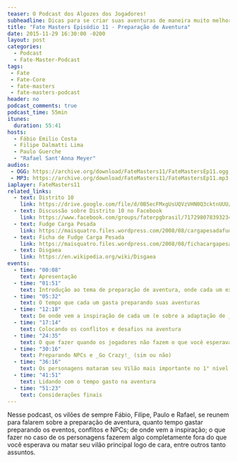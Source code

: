 ```yaml
---
teaser: O Podcast dos Algozes dos Jogadores!
subheadline: Dicas para se criar suas aventuras de maneira muito melhor!
title: "Fate Masters Episódio 11 - Preparação de Aventura"
date: 2015-11-29 16:30:00 -0200
layout: post
categories:
  - Podcast
  - Fate-Master-Podcast
tags:
 - Fate
 - Fate-Core
 - fate-masters
 - fate-masters-podcast
header: no
podcast_comments: true 
podcast_time: 55min
itunes:
  duration: 55:41
hosts:
  - Fábio Emilio Costa
  - Filipe Dalmatti Lima
  - Paulo Guerche
  - "Rafael Sant'Anna Meyer"
audios:
 - OGG: https://archive.org/download/FateMasters11/FateMastersEp11.ogg
 - MP3: https://archive.org/download/FateMasters11/FateMastersEp11.mp3
iaplayer: FateMasters11
related_links:
  - text: Distrito 10
    link: https://drive.google.com/file/d/0B5ecFMxgUsUQVzVHN0Q3cktnUUU/view?usp=sharing
  - text: Discussão sobre Distrito 10 no Facebook
    link: https://www.facebook.com/groups/faterpgbrasil/717298078393234/
  - text: Fudge Carga Pesada
    link: https://maisquatro.files.wordpress.com/2008/08/cargapesadafudge.pdf
  - text: Ficha de Fudge Carga Pesada
    link: https://maisquatro.files.wordpress.com/2008/08/fichacargapesadafudge.pdf
  - text: Disgaea
    link: https://en.wikipedia.org/wiki/Disgaea
events:
  - time: "00:08"
    text: Apresentação
  - time: "01:51"
    text: Introdução ao tema de preparação de aventura, onde cada um explica como prepara suas aventuras
  - time: "05:32"
    text: O tempo que cada um gasta preparando suas aventuras
  - time: "12:18"
    text: De onde vem a inspiração de cada um (e sobre a adaptação de _Carga Pesada_ para Fudge do Mister Mickey)
  - time: "17:14"
    text: Colocando os conflitos e desafios na aventura
  - time: "24:35"
    text: O que fazer quando os jogadores não fazem o que você esperava?
  - time: "30:16"
    text: Preparando NPCs e _Go Crazy!_ (sim ou não)
  - time: "36:16"
    text: Os personagens mataram seu Vilão mais importante no 1° nível... E aí?
  - time: "41:51"
    text: Lidando com o tempo gasto na aventura
  - time: "51:23"
    text: Considerações finais
---
```


Nesse  podcast, os vilões de sempre Fábio, Filipe, Paulo e Rafael, se reunem para falarem sobre a preparação de aventura, quanto tempo gastar preparando os eventos, conflitos e NPCs; de onde vem a inspiração; o que fazer no caso de os personagens fazerem algo completamente fora do que você esperava ou matar seu vilão principal logo de cara, entre outros tanto assuntos.
